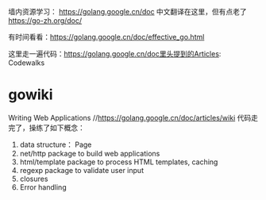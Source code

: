 墙内资源学习：
https://golang.google.cn/doc
中文翻译在这里，但有点老了 https://go-zh.org/doc/

有时间看看：https://golang.google.cn/doc/effective_go.html

这里走一遍代码：https://golang.google.cn/doc里头提到的Articles: Codewalks

# gowiki
Writing Web Applications //https://golang.google.cn/doc/articles/wiki
代码走完了，操练了如下概念：
1. data structure： Page
2. net/http package to build web applications
3. html/template package to process HTML templates, caching
4. regexp package to validate user input
5. closures
6. Error handling